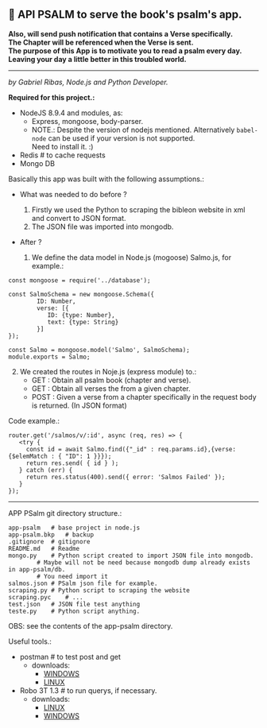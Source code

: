 ## :pray: API PSALM to serve the book's psalm's app.<br /> 
**Also, will send push notification that contains a Verse specifically.**<br />
**The Chapter will be referenced when the Verse is sent.**<br />
**The purpose of this App is to motivate you to read a psalm every day. Leaving your day a little better in this troubled world.**

-------------------------------------------------------------------------------------------------------------------------------
*by Gabriel Ribas, Node.js and Python Developer.*

**Required for this project.:**
  - NodeJS 8.9.4 and modules, as:
    - Express, mongoose, body-parser.
    - NOTE.: Despite the version of nodejs mentioned. Alternatively ``babel-node`` can be used if your version is not supported.<br />
             Need to install it. :) 
  - Redis 	# to cache requests
  - Mongo DB


Basically this app was built with the following assumptions.:
- What was needed to do before ?
   1) Firstly we used the Python to scraping the bibleon website in xml and convert to JSON format.
   2) The JSON file was imported into mongodb.

- After ?
   1) We define the data model in Node.js (mogoose) Salmo.js, for example.:

```
const mongoose = require('../database');

const SalmoSchema = new mongoose.Schema({
        ID: Number,
        verse: [{
           ID: {type: Number},
           text: {type: String}
        }]
});

const Salmo = mongoose.model('Salmo', SalmoSchema);
module.exports = Salmo;
```

   2) We created the routes in Noje.js (express module) to.:
      - GET : Obtain all psalm book (chapter and verse).
      - GET : Obtain all verses the from a given chapter.
      - POST : Given a verse from a chapter specifically in the request body is returned. (In JSON format)

Code example.:
```
router.get('/salmos/v/:id', async (req, res) => {
   <try {
     const id = await Salmo.find({"_id" : req.params.id},{verse: {$elemMatch : { "ID": 1 }}});
     return res.send( { id } );
   } catch (err) {
     return res.status(400).send({ error: 'Salmos Failed' });
   }
});
```

-----------------------------------------------------------------------------------------------------------------------------------------------------------
APP PSalm git directory structure.:
```
app-psalm 	# base project in node.js
app-psalm.bkp   # backup
.gitignore	# gitignore
README.md	# Readme
mongo.py	# Python script created to import JSON file into mongodb. 
		# Maybe will not be need because mongodb dump already exists in app-psalm/db.
		# You need import it
salmos.json	# PSalm json file for example.
scraping.py	# Python script to scraping the website
scraping.pyc	# ...
test.json	# JSON file test anything
teste.py	# Python script anything.
```
OBS: see the contents of the app-psalm directory.

Useful tools.:
- postman	# to test post and get
  - downloads:
     - [WINDOWS](https://dl.pstmn.io/download/latest/win64)
     - [LINUX](https://dl.pstmn.io/download/latest/linux64) 
- Robo 3T 1.3	# to run querys, if necessary.
  - downloads:
     - [LINUX](https://download-test.robomongo.org/linux/robo3t-1.3.1-linux-x86_64-7419c406.tar.gz)
     - [WINDOWS](https://download-test.robomongo.org/windows/robo3t-1.3.1-windows-x86_64-7419c406.exe)

